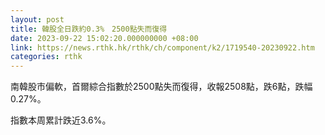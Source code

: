 ```yaml
---
layout: post
title: 韓股全日跌約0.3%　2500點失而復得
date: 2023-09-22 15:02:20.000000000 +08:00
link: https://news.rthk.hk/rthk/ch/component/k2/1719540-20230922.htm
categories: rthk
---
```


南韓股市偏軟，首爾綜合指數於2500點失而復得，收報2508點，跌6點，跌幅0.27%。

指數本周累計跌近3.6%。
